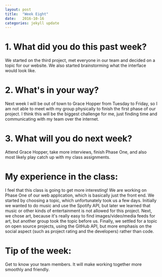 ```yaml
---
layout: post
title:  "Week Eight"
date:   2016-10-16
categories: jekyll update
---
```


# 1. What did you do this past week?
We started on the third project, met everyone in our team and decided on a topic for our website. We also started brainstorming what the interface would look like.

# 2. What's in your way?
Next week I will be out of town to Grace Hopper from Tuesday to Friday, so I am not able to meet with my group physically to finish the first phase of our project. I think this will be the biggest challenge for me, just finding time and communicating with my team over the internet. 

# 3. What will you do next week?
Attend Grace Hopper, take more interviews, finish Phase One, and also most likely play catch up with my class assignments.

# My experience in the class:
I feel that this class is going to get more interesting! We are working on Phase One of our web application, which is basically just the front end. We started by choosing a topic, which unfortunately took us a few days. Initially we wanted to do music and use the Spotify API, but later we learned that music or other kinds of entertainment is not allowed for this project. Next, we chose art, because it's really easy to find images/video/media feeds for art, but another group took the topic before us. Finally, we settled for a topic on open source projects, using the GitHub API, but more emphasis on the social aspect (such as project rating and the developers) rather than code.

# Tip of the week:
Get to know your team members. It will make working together more smoothly and friendly.
